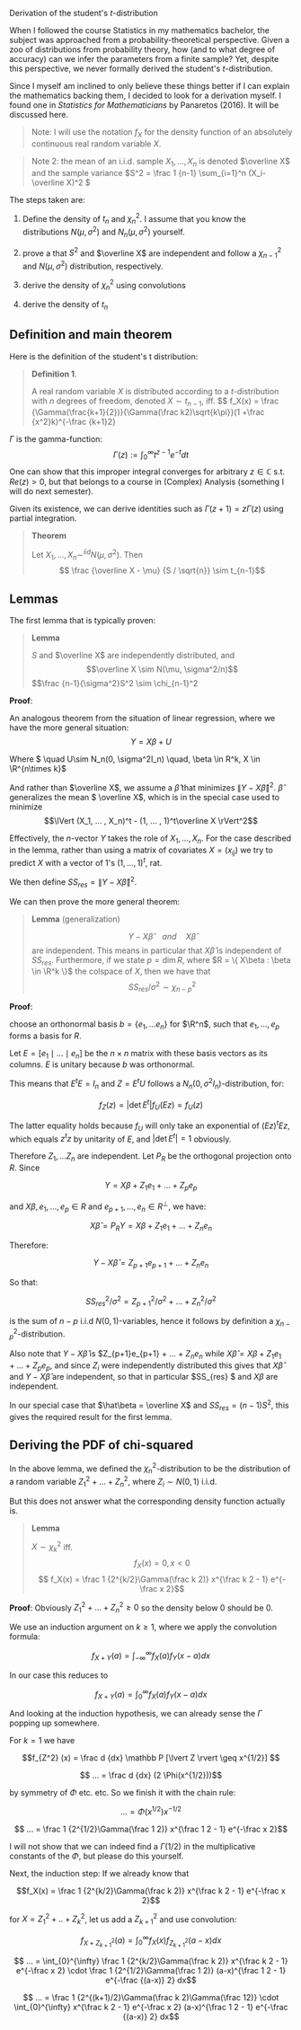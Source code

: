 Derivation of the student's $t$-distribution

When I followed the course Statistics in my mathematics 
bachelor, the subject was approached from a 
probability-theoretical perspective. Given a zoo of distributions
from probability theory, how (and to what degree of accuracy)
can we infer the parameters from a finite sample? Yet, despite
this perspective, we never formally derived the student's $t$-distribution.

Since I myself am inclined to only believe
these things better if I can explain the
mathematics backing them, I decided to look for a derivation
myself. I found one in *Statistics for Mathematicians* by
Panaretos (2016). It will be discussed here.



> Note: I will use the notation $f_X$ for the density function of
an absolutely continuous real random variable $X$.

> Note 2: the mean of an i.i.d. sample $X_1, ..., X_n$ is denoted $\overline X$
and the sample variance $S^2 = \frac 1 {n-1} \sum_{i=1}^n (X_i-\overline X)^2
$

The steps taken are:

1. Define the density of $t_n$ and $\chi^2_n$. I assume that you know the distributions $N(\mu,\sigma^2)$ and $N_n(\mu, \sigma^2)$ yourself.

2. prove a that $S^2$ and $\overline X$ are independent and follow a $\chi^2_{n-1}$ and $N(\mu, \sigma^2)$ distribution, respectively.

3. derive the density of $\chi_n^2$ using convolutions

4. derive the density of $t_n$

## Definition and main theorem

Here is the definition of the student's t distribution:

> **Definition 1**.
>
> A real random variable $X$ is distributed according to
> a $t$-distribution with $n$ degrees of freedom, denoted $X \sim t_{n-1}$,
> iff.
> $$ f_X(x) = \frac {\Gamma(\frac{k+1}{2})}{\Gamma(\frac k2)\sqrt{k\pi}}(1 +\frac {x^2}k)^{-\frac {k+1}2}

$\Gamma$ is the gamma-function:
$$\Gamma(z) := \int_0^\infty t^{z-1}e^{-t}dt$$
One can show that this improper integral converges for arbitrary $z \in \mathbb C$ s.t. $Re(z)>0$, but that belongs to a course in (Complex) Analysis (something I will do next semester). 

Given its existence, we can derive identities such as $\Gamma (z+1) = z\Gamma(z)$ using partial integration.

> **Theorem**
>
> Let $X_1, ... , X_n \sim^{iid} N(\mu, \sigma^2)$. Then
> $$ \frac {\overline X - \mu} {S / \sqrt{n}} \sim t_{n-1}$$

## Lemmas

The first lemma that is typically proven:

> **Lemma**
>
> $S$ and $\overline X$ are independently distributed, and 
> $$\overline X \sim N(\mu, \sigma^2/n)$$
> $$\frac {n-1}{\sigma^2}S^2 \sim \chi_{n-1}^2

**Proof**:

An analogous theorem from the situation of linear regression,
where we have the more general situation: $$Y = X \beta + U$$

Where $ \quad U\sim N_n(0, \sigma^2I_n) \quad, \beta \in R^k, X \in \R^{n\times k}$

And rather than $\overline X$, we assume a $\hat\beta$ that minimizes $\lVert Y - X\hat\beta \rVert^2$. $\hat \beta$ generalizes the mean 
$ \overline X$, which is in the special case used to minimize $$\lVert (X_1, ... , X_n)^t - (1, ... , 1)^t\overline X \rVert^2$$

Effectively, the $n$-vector $Y$ takes the role of $X_1, ... , X_n$. For the case described in the lemma, rather than using a matrix of covariates $X = (x_{ij})$ we try to predict $X$ with a vector of $1$'s $(1, ... , 1)^t$, rat.

We then define $SS_{res} = \lVert Y - X\hat\beta \rVert^2$.

We can then prove the more general theorem:

> **Lemma** (generalization)
>
> $$Y - X\hat\beta \quad  and \quad X\hat\beta$$
> are independent. This means in particular that $X\hat \beta$ is independent of $SS_{res}$. Furthermore, if we state $p = \dim R$, where $R = \{ X\beta : \beta \in \R^k \}$ the colspace of $X$, then we have that
> $$ SS_{res}/\sigma^2 \sim \chi_{n-p}^2$$

**Proof**:

choose an orthonormal basis $b = \{ e_1, ... e_n \}$ for $\R^n$, such that $e_1, ... , e_p$ forms a basis for $R$. 

Let $E = [ e_1 \mid ... \mid e_n]$ be the $n\times n$ matrix with these basis vectors as its columns. $E$ is unitary because $b$ was orthonormal. 

This means that $E^tE = I_n$ and $Z = E^tU$ follows a $N_n(0, \sigma^2I_n)$-distribution, for:

$$f_Z(z) = \lvert \det E^t \rvert f_U(Ez) = f_U(z)$$

The latter equality holds because $f_U$ will only take an exponential of $(Ez)^tEz$, which equals $z^tz$ by unitarity of $E$, and $\lvert \det E^t \rvert = 1$ obviously.

Therefore $Z_1, ... Z_n$ are independent. Let $P_R$ be the orthogonal projection onto $R$. Since

$$Y = X\beta + Z_1 e_1 + ... + Z_p e_p$$

and $X\beta, e_1, ... , e_p \in R$ and $e_{p+1}, ... , e_n \in R^\bot$, we have:

$$X\hat\beta = P_RY = X\beta + Z_1e_1 + ... + Z_n e_n$$

Therefore:

$$ Y - X\hat\beta = Z_{p+1}e_{p+1} + ... + Z_n e_n$$

So that:

$$ SS_{res}^2/\sigma^2 = Z_{p+1}^2/\sigma^2 + ... + Z_n^2/\sigma^2$$

is the sum of $n-p$ i.i.d $N(0,1)$-variables, hence it follows by definition a $\chi_{n-p}^2$-distribution.

Also note that $Y - X\hat\beta$ is $Z_{p+1}e_{p+1} + ... + $Z_ne_n$ while $X\hat\beta = X\beta + Z_1e_1 + ... + Z_p e_p$, and since $Z_i$ were independently distributed this gives that $X\hat\beta$ and $Y - X\hat\beta$ are independent, so that in particular $SS_{res} $ and $X\beta$ are independent.

In our special case that $\hat\beta = \overline X$ and $SS_{res} = (n-1)S^2$, this gives the required result for the first lemma.

## Deriving the PDF of chi-squared

In the above lemma, we defined the $\chi^2_n$-distribution to be the distribution of a random variable $Z_1^2 + ... + Z_n^2$, where $Z_i \sim N(0,1)$ i.i.d. 

But this does not answer what the corresponding density function actually is. 

> **Lemma**
>
> $X \sim \chi_k^2$ iff.
> $$ f_X(x) = 0, x < 0$$
> $$ f_X(x) = \frac 1 {2^{k/2}\Gamma(\frac k 2)} x^{\frac k 2 - 1} e^{-\frac x 2}$$

**Proof**:
Obviously $Z_1^2 + ... + Z_n^2 \geq 0$ so the density below $0$ should be $0$.

We use an induction argument on $k\geq 1$, where we apply the convolution formula:

$$ f_{X+Y}(a) = \int_{-\infty}^{\infty} f_X(a)f_Y(x-a)dx$$

In our case this reduces to

$$ f_{X+Y}(a) = \int_{0}^{\infty} f_X(a)f_Y(x-a)dx$$

And looking at the induction hypothesis, we can already sense the $\Gamma$ popping up somewhere.

For $k = 1$ we have

$$f_{Z^2} (x) = \frac d {dx} \mathbb P [\lvert Z \rvert \geq x^{1/2}] $$

$$ ... = \frac d {dx} (2 \Phi(x^{1/2}))$$

by symmetry of $\Phi$ etc. etc. So we finish it with the chain rule:

$$ ... = \Phi(x^{1/2})x^{-1/2}$$

$$ ... = \frac 1 {2^{1/2}\Gamma(\frac 1 2)} x^{\frac 1 2 - 1} e^{-\frac x 2}$$

I will not show that we can indeed find a $\Gamma(1/2)$ in the multiplicative constants of the $\Phi$, but please do this yourself.

Next, the induction step: If we already know that 

$$f_X(x) = \frac 1 {2^{k/2}\Gamma(\frac k 2)} x^{\frac k 2 - 1} e^{-\frac x 2}$$

for $X = Z_1^2 + .. + Z_k^2$, let us add a $Z_{k+1}^2$ and use convolution:

$$f_{X+Z_{k+1}^2}(a) = \int_{0}^{\infty} f_X(x)f_{Z_{k+1}^2}(a-x)dx$$

$$ ... = \int_{0}^{\infty} \frac 1 {2^{k/2}\Gamma(\frac k 2)} x^{\frac k 2 - 1} e^{-\frac x 2} \cdot \frac 1 {2^{1/2}\Gamma(\frac 1 2)} (a-x)^{\frac 1 2 - 1} e^{-\frac {(a-x)} 2} dx$$

$$ ... = \frac 1 {2^{(k+1)/2}\Gamma(\frac k 2)\Gamma(\frac 12)} \cdot \int_{0}^{\infty} x^{\frac k 2 - 1} e^{-\frac x 2} (a-x)^{\frac 1 2 - 1} e^{-\frac {(a-x)} 2} dx$$

